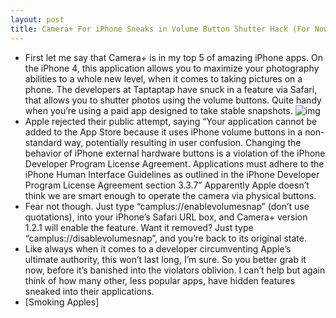 ```yaml
---
layout: post
title: Camera+ For iPhone Sneaks in Volume Button Shutter Hack (For Now)
---
```

* First let me say that Camera+ is in my top 5 of amazing iPhone apps. On the iPhone 4, this application allows you to maximize your photography abilities to a whole new level, when it comes to taking pictures on a phone. The developers at Taptaptap have snuck in a feature via Safari, that allows you to shutter photos using the volume buttons. Quite handy when you’re using a paid app designed to take stable snapshots.
![img](http://media.idownloadblog.com/wp-content/uploads/2010/08/Camera-+.jpg)
* Apple rejected their public attempt, saying “Your application cannot be added to the App Store because it uses iPhone volume buttons in a non-standard way, potentially resulting in user confusion. Changing the behavior of iPhone external hardware buttons is a violation of the iPhone Developer Program License Agreement. Applications must adhere to the iPhone Human Interface Guidelines as outlined in the iPhone Developer Program License Agreement section 3.3.7” Apparently Apple doesn’t think we are smart enough to operate the camera via physical buttons.
* Fear not though. Just type “camplus://enablevolumesnap” (don’t use quotations), into your iPhone’s Safari URL box, and Camera+ version 1.2.1 will enable the feature. Want it removed? Just type “camplus://disablevolumesnap”, and you’re back to its original state.
* Like always when it comes to a developer circumventing Apple’s ultimate authority, this won’t last long, I’m sure. So you better grab it now, before it’s banished into the violators oblivion. I can’t help but again think of how many other, less popular apps, have hidden features sneaked into their applications.
* [Smoking Apples]


